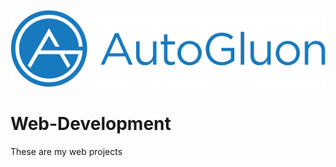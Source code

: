 ![This is a logo](https://github.com/Clinton-Nyaore/Web-Development/blob/main/i.png)


# Web-Development
These are my web projects
